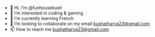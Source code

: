 - 👋 Hi, I’m @funhousekush
- 👀 I’m interested in coding & gaming
- 🌱 I’m currently learning French
- 💞️ I’m looking to collaborate on my email kushatharva23@gmail.com
- 📫 How to reach me kushatharva23@gmail.com

<!---
funhousekush/funhousekush is a ✨ special ✨ repository because its `README.md` (this file) appears on your GitHub profile.
You can click the Preview link to take a look at your changes.
--->
